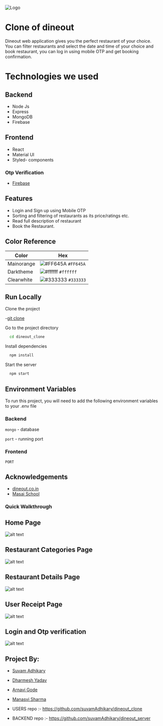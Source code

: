 
![Logo](https://www.dineout.co.in/blog/wp-content/uploads/2019/10/timthumb.jpg)

# Clone of dineout
Dineout web application gives you the perfect restaurant of your choice. You can filter restaurants and select the date and time of your choice and book restaurant, you can log in using mobile OTP and get booking confirmation.


# Technologies we used


## Backend
- Node Js
- Express
- MongoDB
- Firebase

## Frontend
- React
- Material UI
- Styled- components


### Otp Verification
- [Firebase](https://firebase.google.com/)



## Features

- Login and Sign up using Mobile OTP
- Sorting and filtering of restaurants as its price/ratings etc.
- Read full description of restaurant
- Book the Restaurant.


## Color Reference

| Color             | Hex                                                                |
| ----------------- | ------------------------------------------------------------------ |
| Mainorange  | ![#FF645A](https://via.placeholder.com/10/FF645A?text=+) `#FF645A` |
| Darktheme | ![#ffffff](https://via.placeholder.com/10/ffffff?text=+) `#ffffff` |
| Clearwhite| ![#333333](https://via.placeholder.com/10/333333?text=+) `#333333` |



## Run Locally

Clone the project


  -[git clone](https://github.com/suvamAdhikary/dineout_clone)


Go to the project directory

```bash
  cd dineout_clone
```

Install dependencies

```bash
  npm install
```

Start the server

```bash
  npm start
```


## Environment Variables

To run this project, you will need to add the following environment variables to your .env file

### Backend

`mongo` - database

`port` - running port



### Frontend



`PORT`






## Acknowledgements

 - [dineout.co.in](https://www.dineout.co.in/)
 - [Masai School](https://masaischool.com/)
  


### Quick Walkthrough


## Home Page

![alt text](https://github.com/suvamAdhikary/dineout_clone/blob/main/public/Assets/SS/full1.png)

## Restaurant Categories Page
![alt text](https://github.com/suvamAdhikary/dineout_clone/blob/main/public/Assets/SS/full1.png)

## Restaurant Details Page
![alt text](https://github.com/suvamAdhikary/dineout_clone/blob/main/public/Assets/SS/full5.png)

## User Receipt Page
![alt text](https://github.com/suvamAdhikary/dineout_clone/blob/main/public/Assets/SS/full6.png)


## Login and Otp verification
![alt text](https://github.com/suvamAdhikary/dineout_clone/blob/main/public/Assets/SS/Screenshot%202021-12-20%20at%201.49.11%20AM.png)






## Project By:

-  [Suvam Adhikary](https://github.com/suvamAdhikary)

- [Dharmesh Yadav](https://github.com/dharmeshrao)

- [Arnavi Gode](https://github.com/arnavigode)

- [Manasvi Sharma](https://github.com/Manasvi26)



- USERS repo :- https://github.com/suvamAdhikary/dineout_clone
- BACKEND repo :- https://github.com/suvamAdhikary/dineout_server

